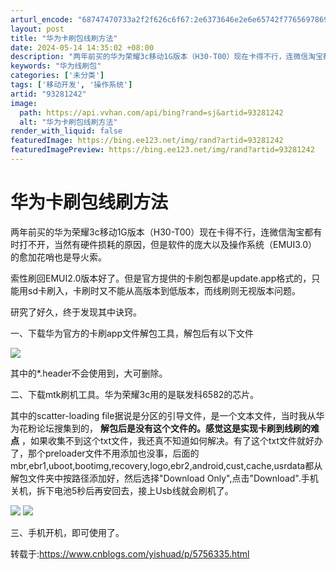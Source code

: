 ```yaml
---
arturl_encode: "68747470733a2f2f626c6f67:2e6373646e2e6e65742f77656978696e5f3334333337333831:2f61727469636c652f64657461696c732f3933323831323432"
layout: post
title: "华为卡刷包线刷方法"
date: 2024-05-14 14:35:02 +08:00
description: "两年前买的华为荣耀3c移动1G版本（H30-T00）现在卡得不行，连微信淘宝都有时打不开，当然有硬件"
keywords: "华为线刷包"
categories: ['未分类']
tags: ['移动开发', '操作系统']
artid: "93281242"
image:
  path: https://api.vvhan.com/api/bing?rand=sj&artid=93281242
  alt: "华为卡刷包线刷方法"
render_with_liquid: false
featuredImage: https://bing.ee123.net/img/rand?artid=93281242
featuredImagePreview: https://bing.ee123.net/img/rand?artid=93281242
---
```


# 华为卡刷包线刷方法

两年前买的华为荣耀3c移动1G版本（H30-T00）现在卡得不行，连微信淘宝都有时打不开，当然有硬件损耗的原因，但是软件的庞大以及操作系统（EMUI3.0）的愈加花哨也是导火索。

索性刷回EMUI2.0版本好了。但是官方提供的卡刷包都是update.app格式的，只能用sd卡刷入，卡刷时又不能从高版本到低版本，而线刷则无视版本问题。

研究了好久，终于发现其中诀窍。

一、下载华为官方的卡刷app文件解包工具，解包后有以下文件

![](https://i-blog.csdnimg.cn/blog_migrate/ff055f74730afc6aab32092c91c3eb2c.png)

其中的\*.header不会使用到，大可删除。

二、下载mtk刷机工具。华为荣耀3c用的是联发科6582的芯片。

其中的scatter-loading file据说是分区的引导文件，是一个文本文件，当时我从华为花粉论坛搜集到的，
**解包后是没有这个文件的。感觉这是实现卡刷到线刷的难点**
，如果收集不到这个txt文件，我还真不知道如何解决。有了这个txt文件就好办了，那个preloader文件不用添加也没事，后面的mbr,ebr1,uboot,bootimg,recovery,logo,ebr2,android,cust,cache,usrdata都从解包文件夹中按路径添加好，然后选择"Download Only",点击"Download".手机关机，拆下电池5秒后再安回去，接上Usb线就会刷机了。

![](https://i-blog.csdnimg.cn/blog_migrate/70c26b01dfb7b4ce709e8a2ed4528923.png)
![](https://i-blog.csdnimg.cn/blog_migrate/aa0af860bb699a7c74e9b2e12f552def.png)

三、手机开机，即可使用了。

转载于:https://www.cnblogs.com/yishuad/p/5756335.html